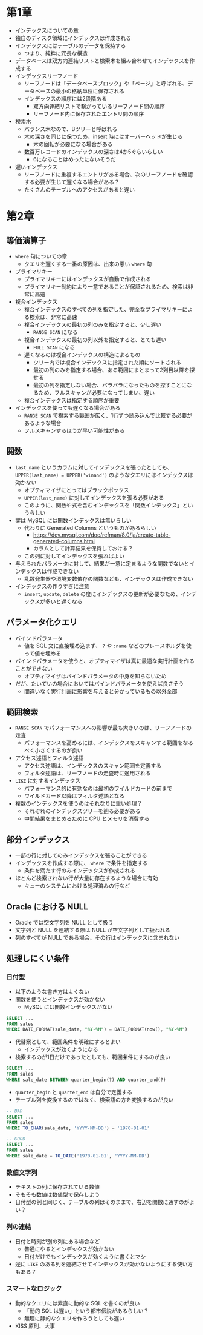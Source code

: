 # 第1章
- インデックスについての章
- 独自のディスク領域にインデックスは作成される
- インデックスにはテーブルのデータを保持する
  - つまり、純粋に冗長な構造
- データベースは双方向連結リストと検索木を組み合わせてインデックスを作成する
- インデックスリーフノード
  - リーフノードは「データベースブロック」や「ページ」と呼ばれる、データベースの最小の格納単位に保存される
  - インデックスの順序には2段階ある
    - 双方向連結リストで繋がっているリーフノード間の順序
    - リーフノード内に保存されたエントリ間の順序
- 検索木
  - バランス木なので、Bツリーと呼ばれる
  - 木の深さを同じに保つため、insert 時にはオーバーヘッドが生じる
    - 木の回転が必要になる場合がある
  - 数百万レコードのインデックスの深さは4か5ぐらいらしい
    - 6になることはめったにないそうだ
- 遅いインデックス
  - リーフノードに重複するエントリがある場合、次のリーフノードを確認する必要が生じて遅くなる場合がある？
  - たくさんのテーブルへのアクセスがあると遅い

# 第2章
## 等価演算子
- `where` 句についての章
  - クエリを遅くする一番の原因は、出来の悪い `where` 句
- プライマリキー
  - プライマリキーにはインデックスが自動で作成される
  - プライマリキー制約により一意であることが保証されるため、検索は非常に高速
- 複合インデックス
  - 複合インデックスのすべての列を指定した、完全なプライマリキーによる検索は、非常に高速
  - 複合インデックスの最初の列のみを指定すると、少し遅い
    - `RANGE SCAN` になる
  - 複合インデックスの最初の列以外を指定すると、とても遅い
    - `FULL SCAN` になる
  - 遅くなるのは複合インデックスの構造によるもの
    - ツリー内では複合インデックスに指定された順にソートされる
    - 最初の列のみを指定する場合、ある範囲にまとまって2列目以降を探せる
    - 最初の列を指定しない場合、バラバラになったものを探すことになるため、フルスキャンが必要になってしまい、遅い
  - 複合インデックスは指定する順序が重要
- インデックスを使っても遅くなる場合がある
  - `RANGE SCAN` で検索する範囲が広く、1行ずつ読み込んで比較する必要があるような場合
  - フルスキャンするほうが早い可能性がある

## 関数
- `last_name` というカラムに対してインデックスを張ったとしても、`UPPER(last_name) = UPPER('winand')` のようなクエリにはインデックスは効かない
  - オプティマイザにとってはブラックボックス
  - `UPPER(last_name)` に対してインデックスを張る必要がある
  - このように、関数や式を含むインデックスを「関数インデックス」というらしい
- 実は MySQL には関数インデックスは無いらしい
  - 代わりに Generated Columns というものがあるらしい
    - https://dev.mysql.com/doc/refman/8.0/ja/create-table-generated-columns.html
    - カラムとして計算結果を保持しておける？
  - この列に対してインデックスを張ればよい
- 与えられたパラメータに対して、結果が一意に定まるような関数でないとインデックスは作成できない
  - 乱数発生器や環境変数依存の関数なども、インデックスは作成できない
- インデックスの作りすぎに注意
  - `insert`, `update`, `delete` の度にインデックスの更新が必要なため、インデックスが多いと遅くなる

## パラメータ化クエリ
- バインドパラメータ
  - 値を SQL 文に直接埋め込まず、 `?` や `:name` などのプレースホルダを使って値を埋める
- バインドパラメータを使うと、オプティマイザは真に最適な実行計画を作ることができない
  - オプティマイザはバインドパラメータの中身を知らないため
- だが、たいていの場合においてはバインドパラメータを使えば良さそう
  - 間違いなく実行計画に影響を与えると分かっているもの以外全部

## 範囲検索
- `RANGE SCAN` でパフォーマンスへの影響が最も大きいのは、リーフノードの走査
  - パフォーマンスを高めるには、インデックスをスキャンする範囲をなるべく小さくするのが良い
- アクセス述語とフィルタ述語
  - アクセス述語は、インデックスのスキャン範囲を定義する
  - フィルタ述語は、リーフノードの走査時に適用される
- `LIKE` に対するインデックス
  - パフォーマンス的に有効なのは最初のワイルドカードの前まで
  - ワイルドカード以降はフィルタ述語となる
- 複数のインデックスを使うのはそれなりに重い処理？
  - それぞれのインデックスツリーを辿る必要がある
  - 中間結果をまとめるために CPU とメモリを消費する

## 部分インデックス
- 一部の行に対してのみインデックスを張ることができる
- インデックスを作成する際に、 `where` で条件を指定する
  - 条件を満たす行のみインデックスが作成される
- ほとんど検索されない行が大量に存在するような場合に有効
  - キューのシステムにおける処理済みの行など

## Oracle における NULL
- Oracle では空文字列を NULL として扱う
- 文字列と NULL を連結する際は NULL が空文字列として扱われる
- 列のすべてが NULL である場合、その行はインデックスに含まれない

## 処理しにくい条件
### 日付型
- 以下のような書き方はよくない
- 関数を使うとインデックスが効かない
  - MySQL には関数インデックスがない

```SQL
SELECT ...
FROM sales
WHERE DATE_FORMAT(sale_date, "%Y-%M") = DATE_FORMAT(now(), "%Y-%M")
```

- 代替案として、範囲条件を明確にするとよい
  - インデックスが効くようになる
- 検索するのが1日だけであったとしても、範囲条件にするのが良い

```SQL
SELECT ...
FROM sales
WHERE sale_date BETWEEN quarter_begin(?) AND quarter_end(?)
```

- `quarter_begin` と `quarter_end` は自分で定義する
- テーブル列を変換するのではなく、検索語の方を変換するのが良い

```SQL
-- BAD
SELECT ...
FROM sales
WHERE TO_CHAR(sale_date, 'YYYY-MM-DD') = '1970-01-01'

-- GOOD
SELECT ...
FROM sales
WHERE sale_date = TO_DATE('1970-01-01', 'YYYY-MM-DD')
```

### 数値文字列
- テキストの列に保存されている数値
- そもそも数値は数値型で保存しよう
- 日付型の例と同じく、テーブルの列はそのままで、右辺を関数に通すのがよい？

### 列の連結
- 日付と時刻が別の列にある場合など
  - 普通にやるとインデックスが効かない
  - 日付だけでもインデックスが効くように書くとマシ
- 逆に `LIKE` のある列を連結させてインデックスが効かないようにする使い方もある？

### スマートなロジック
- 動的なクエリには素直に動的な SQL を書くのが良い
  - 「動的 SQL は遅い」という都市伝説があるらしい？
  - 無理に静的なクエリを作ろうとしても遅い
- KISS 原則、大事
